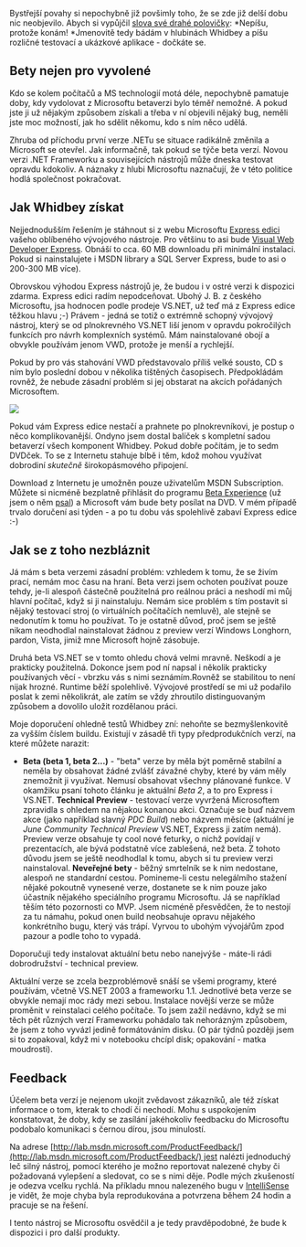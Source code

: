 <!-- dcterms:identifier = aspnetcz#42 -->
<!-- dcterms:title = Jak testovat Whidbey a jak to přežít -->
<!-- dcterms:abstract = Nepíšu, protože konám. Chcete konat též? -->
<!-- np9:categoryId = 1 -->
<!-- x4w:category = Tipy, triky -->
<!-- np9:authorId = 1 -->
<!-- np9:authorEmail = michal.valasek@altairis.cz -->
<!-- dcterms:creator = Michal Altair Valášek -->
<!-- dcterms:created = 2005-07-23T04:12:13.107+02:00 -->
<!-- dcterms:dateAccepted = 2005-07-23T04:12:13.107+02:00 -->

Bystřejší povahy si nepochybně již povšimly toho, že se zde již delší dobu nic neobjevilo. Abych si vypůjčil [slova své drahé polovičky](http://weblog.bestijka.cz/ShowRecord.aspx?day=20030522): *Nepíšu, protože konám! *Jmenovitě tedy bádám v hlubinách Whidbey a píšu rozličné testovací a ukázkové aplikace - dočkáte se.

## Bety nejen pro vyvolené

Kdo se kolem počítačů a MS technologií motá déle, nepochybně pamatuje doby, kdy vydolovat z Microsoftu betaverzi bylo téměř nemožné. A pokud jste ji už nějakým způsobem získali a třeba v ní objevili nějaký bug, neměli jste moc možností, jak ho sdělit někomu, kdo s ním něco udělá.

Zhruba od příchodu první verze .NETu se situace radikálně změnila a Microsoft se otevřel. Jak informačně, tak pokud se týče beta verzí. Novou verzi .NET Frameworku a souvisejících nástrojů může dneska testovat opravdu kdokoliv. A náznaky z hlubi Microsoftu naznačují, že v této politice hodlá společnost pokračovat.

## Jak Whidbey získat

Nejjednodušším řešením je stáhnout si z webu Microsoftu [Express edici](http://lab.msdn.microsoft.com/express/) vašeho oblíbeného vývojového nástroje. Pro většinu to asi bude [Visual Web Developer Express](http://lab.msdn.microsoft.com/express/vwd/default.aspx). Obnáší to cca. 60 MB downloadu při minimální instalaci. Pokud si nainstalujete i MSDN library a SQL Server Express, bude to asi o 200-300 MB více).

Obrovskou výhodou Express nástrojů je, že budou i v ostré verzi k dispozici zdarma. Express edici radím nepodceňovat. Ubohý J. B. z českého Microsoftu, jsa hodnocen podle prodeje VS.NET, už teď má z Express edice těžkou hlavu ;-) Právem - jedná se totiž o extrémně schopný vývojový nástroj, který se od plnokrevného VS.NET liší jenom v opravdu pokročilých funkcích pro návrh komplexních systémů. Mám nainstalované obojí a obvykle používám jenom VWD, protože je menší a rychlejší.

Pokud by pro vás stahování VWD představovalo příliš velké sousto, CD s ním bylo poslední dobou v několika tištěných časopisech. Předpokládám rovněž, že nebude zásadní problém si jej obstarat na akcích pořádaných Microsoftem.

[![](https://www.cdn.altairis.cz/Blog/2005/20050429-betaexperience.jpg)](http://www.microsoft.com/emea/msdn/betaexperience/cscz/)

Pokud vám Express edice nestačí a prahnete po plnokrevníkovi, je postup o něco komplikovanější. Ondyno jsem dostal balíček s kompletní sadou betaverzí všech komponent Whidbey. Pokud dobře počítám, je to sedm DVDček. To se z Internetu stahuje blbě i těm, kdož mohou využívat dobrodiní *skutečně* širokopásmového připojení.

Download z Internetu je umožněn pouze uživatelům MSDN Subscription. Můžete si nicméně bezplatně přihlásit do programu [Beta Experience](http://www.microsoft.com/emea/msdn/betaexperience/cscz/) (už jsem o něm [psal](/entry/article-20050429.aspx)) a Microsoft vám bude bety posílat na DVD. V mém případě trvalo doručení asi týden - a po tu dobu vás spolehlivě zabaví Express edice :-)

## Jak se z toho nezbláznit

Já mám s beta verzemi zásadní problém: vzhledem k tomu, že se živím prací, nemám moc času na hraní. Beta verzi jsem ochoten používat pouze tehdy, je-li alespoň částečně použitelná pro reálnou práci a neshodí mi můj hlavní počítač, když si ji nainstaluju. Nemám sice problém s tím postavit si nějaký testovací stroj (o virtuálních počítačích nemluvě), ale stejně se nedonutím k tomu ho používat. To je ostatně důvod, proč jsem se ještě nikam neodhodlal nainstalovat žádnou z preview verzí Windows Longhorn, pardon, Vista, jimiž mne Microsoft hojně zásobuje.

Druhá beta VS.NET se v tomto ohledu chová velmi mravně. Neškodí a je prakticky použitelná. Dokonce jsem pod ní napsal i několik prakticky používaných věcí - vbrzku vás s nimi seznámím.Rovněž se stabilitou to není nijak hrozné. Runtime běží spolehlivě. Vývojové prostředí se mi už podařilo poslat k zemi několikrát, ale zatím se vždy zhroutilo distinguovaným způsobem a dovolilo uložit rozdělanou práci.

Moje doporučení ohledně testů Whidbey zní: nehoňte se bezmyšlenkovitě za vyšším číslem buildu. Existují v zásadě tři typy předprodukčních verzí, na které můžete narazit:

*   **Beta (beta 1, beta 2...)** - "beta" verze by měla být poměrně stabilní a neměla by obsahovat žádné zvlášť závažné chyby, které by vám měly znemožnit ji využívat. Nemusí obsahovat všechny plánované funkce. V okamžiku psaní tohoto článku je aktuální *Beta 2*, a to pro Express i VS.NET. 
    **Technical Preview** - testovací verze vyvržená Microsoftem zpravidla s ohledem na nějakou konanou akci. Označuje se buď názvem akce (jako například slavný *PDC Build*) nebo názvem měsíce (aktuální je *June Community Technical Preview* VS.NET, Express ji zatím nemá). Preview verze obsahuje ty cool nové feturky, o nichž povídají v prezentacích, ale bývá podstatně více zablešená, než beta. Z tohoto důvodu jsem se ještě neodhodlal k tomu, abych si tu preview verzi nainstaloval. 
    **Neveřejné bety** - běžný smrtelník se k nim nedostane, alespoň ne standardní cestou. Pomineme-li cestu nelegálmího stažení nějaké pokoutně vynesené verze, dostanete se k nim pouze jako účastník nějakého speciálního programu Microsoftu. Já se například těším této pozornosti co MVP. Jsem nicméně přesvědčen, že to nestojí za tu námahu, pokud onen build neobsahuje opravu nějakého konkrétního bugu, který vás trápí. Vyrvou to ubohým vývojářům zpod pazour a podle toho to vypadá.

Doporučuji tedy instalovat aktuální betu nebo nanejvýše - máte-li rádi dobrodružství - technical preview.

Aktuální verze se zcela bezproblémově snáší se všemi programy, které používám, včetně VS.NET 2003 a frameworku 1.1. Jednotlivé beta verze se obvykle nemají moc rády mezi sebou. Instalace novější verze se může proměnit v reinstalaci celého počítače. To jsem zažil nedávno, když se mi těch pět různých verzí Frameworku pohádalo tak nehorázným způsobem, že jsem z toho vyvázl jedině formátováním disku. (O pár týdnů později jsem si to zopakoval, když mi v notebooku chcípl disk; opakování - matka moudrosti).

## Feedback

Účelem beta verzí je nejenom ukojit zvědavost zákazníků, ale též získat informace o tom, kterak to chodí či nechodí. Mohu s uspokojením konstatovat, že doby, kdy se zasílání jakéhokoliv feedbacku do Microsoftu podobalo komunikaci s černou dírou, jsou minulostí.

Na adrese [http://lab.msdn.microsoft.com/ProductFeedback/](http://lab.msdn.microsoft.com/ProductFeedback/) jest nalézti jednoduchý leč silný nástroj, pomocí kterého je možno reportovat nalezené chyby či požadovaná vylepšení a sledovat, co se s nimi děje. Podle mých zkušeností je odezva vcelku rychlá. Na příkladu mnou nalezeného bugu v [IntelliSense](http://lab.msdn.microsoft.com/ProductFeedback/viewfeedback.aspx?feedbackid=cd0e87f5-5fa7-487d-8d91-850a363dc15a) je vidět, že moje chyba byla reprodukována a potvrzena během 24 hodin a pracuje se na řešení.

I tento nástroj se Microsoftu osvědčil a je tedy pravděpodobné, že bude k dispozici i pro další produkty.